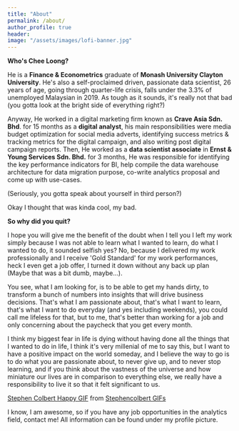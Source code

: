 ```yaml
---
title: "About"
permalink: /about/
author_profile: true
header:
image: "/assets/images/lofi-banner.jpg"
---
```


**Who's Chee Loong?**

He is a **Finance & Econometrics** graduate of **Monash University Clayton University**. He's also a self-proclaimed driven, passionate data scientist, 26 years of age, going through quarter-life crisis, falls under the 3.3% of unemployed Malaysian in 2019. As tough as it sounds, it's really not that bad (you gotta look at the bright side of everything right?)

Anyway, He worked in a digital marketing firm known as **Crave Asia Sdn. Bhd**. for 15 months as a **digital analyst**, his main responsibilities were media budget optimization for social media adverts, identifying success metrics & tracking metrics for the digital campaign, and also writing post digital campaign reports. Then, He worked as a **data scientist associate** in **Ernst & Young Services Sdn. Bhd.** for 3 months, He was responsible for identifying the key performance indicators for BI, help compile the data warehouse architecture for data migration purpose, co-write analytics proposal and come up with use-cases.

(Seriously, you gotta speak about yourself in third person?)

Okay I thought that was kinda cool, my bad.

**So why did you quit?**

I hope you will give me the benefit of the doubt when I tell you I left my work simply because I was not able to learn what I wanted to learn, do what I wanted to do, it sounded selfish yes? No, because I delivered my work professionally and I receive 'Gold Standard' for my work performances, heck I even get a job offer, I turned it down without any back up plan (Maybe that was a bit dumb, maybe...).

You see, what I am looking for, is to be able to get my hands dirty, to transform a bunch of numbers into insights that will drive business decisions. That's what I am passionate about, that's what I want to learn, that's what I want to do everyday (and yes including weekends), you could call me lifeless for that, but to me, that's better than working for a job and only concerning about the paycheck that you get every month.

I think my biggest fear in life is dying without having done all the things that I wanted to do in life, I think it's very millenial of me to say this, but I want to have a positive impact on the world someday, and I believe the way to go is to do what you are passionate about, to never give up, and to never stop learning, and if you think about the vastness of the universe and how miniature our lives are in comparison to everything else, we really have a responsibility to live it so that it felt significant to us.

<div class="tenor-gif-embed" data-postid="9758285" data-share-method="host" data-width="100%" data-aspect-ratio="1.3333333333333333"><a href="https://tenor.com/view/stephen-colbert-happy-cry-ugly-gif-9758285">Stephen Colbert Happy GIF</a> from <a href="https://tenor.com/search/stephencolbert-gifs">Stephencolbert GIFs</a></div><script type="text/javascript" async src="https://tenor.com/embed.js"></script>

I know, I am awesome, so if you have any job opportunities in the analytics field, contact me! All information can be found under my profile picture. 
